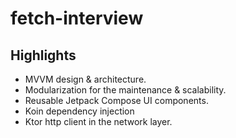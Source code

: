 # fetch-interview

## Highlights 
   * MVVM design & architecture.
   * Modularization for the maintenance & scalability.
   * Reusable Jetpack Compose UI components. 
   * Koin dependency injection
   * Ktor http client in the network layer. 

